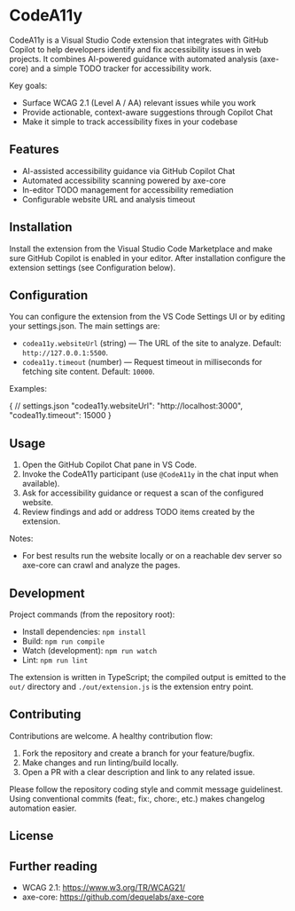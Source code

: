 # CodeA11y

CodeA11y is a Visual Studio Code extension that integrates with GitHub Copilot to help developers identify and fix accessibility issues in web projects. It combines AI-powered guidance with automated analysis (axe-core) and a simple TODO tracker for accessibility work.

Key goals:
- Surface WCAG 2.1 (Level A / AA) relevant issues while you work
- Provide actionable, context-aware suggestions through Copilot Chat
- Make it simple to track accessibility fixes in your codebase

## Features

- AI-assisted accessibility guidance via GitHub Copilot Chat
- Automated accessibility scanning powered by axe-core
- In-editor TODO management for accessibility remediation
- Configurable website URL and analysis timeout

## Installation

Install the extension from the Visual Studio Code Marketplace and make sure GitHub Copilot is enabled in your editor. After installation configure the extension settings (see Configuration below).

## Configuration

You can configure the extension from the VS Code Settings UI or by editing your settings.json. The main settings are:

- `codea11y.websiteUrl` (string) — The URL of the site to analyze. Default: `http://127.0.0.1:5500`.
- `codea11y.timeout` (number) — Request timeout in milliseconds for fetching site content. Default: `10000`.

Examples:

{
	// settings.json
	"codea11y.websiteUrl": "http://localhost:3000",
	"codea11y.timeout": 15000
}

## Usage

1. Open the GitHub Copilot Chat pane in VS Code.
2. Invoke the CodeA11y participant (use `@CodeA11y` in the chat input when available).
3. Ask for accessibility guidance or request a scan of the configured website.
4. Review findings and add or address TODO items created by the extension.

Notes:
- For best results run the website locally or on a reachable dev server so axe-core can crawl and analyze the pages.

## Development

Project commands (from the repository root):

- Install dependencies: `npm install`
- Build: `npm run compile`
- Watch (development): `npm run watch`
- Lint: `npm run lint`

The extension is written in TypeScript; the compiled output is emitted to the `out/` directory and `./out/extension.js` is the extension entry point.

## Contributing

Contributions are welcome. A healthy contribution flow:

1. Fork the repository and create a branch for your feature/bugfix.
2. Make changes and run linting/build locally.
3. Open a PR with a clear description and link to any related issue.

Please follow the repository coding style and commit message guidelinest. Using conventional commits (feat:, fix:, chore:, etc.) makes changelog automation easier.

## License


## Further reading

- WCAG 2.1: https://www.w3.org/TR/WCAG21/
- axe-core: https://github.com/dequelabs/axe-core
